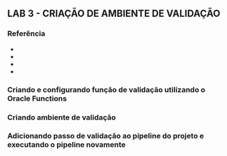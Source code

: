 ﻿## LAB 3 - CRIAÇÃO DE AMBIENTE DE VALIDAÇÃO

### Referência

-
-
-
-


### Criando e configurando função de validação utilizando o Oracle Functions
### Criando ambiente de validação
### Adicionando passo de validação ao pipeline do projeto e executando o pipeline novamente

